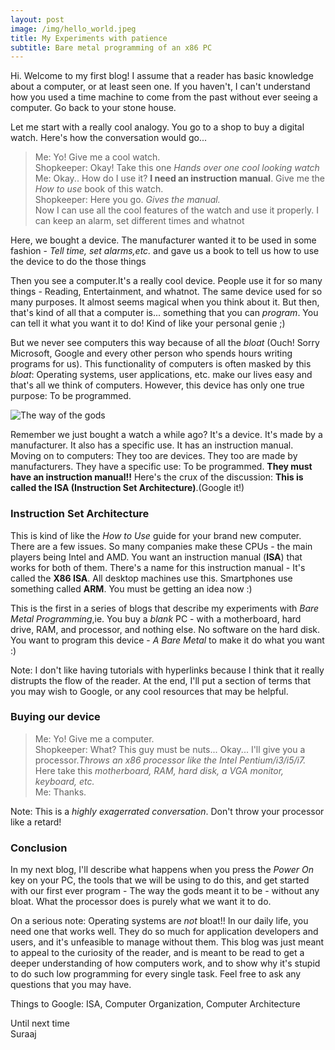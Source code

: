 ```yaml
---
layout: post
image: /img/hello_world.jpeg
title: My Experiments with patience
subtitle: Bare metal programming of an x86 PC
---
```


Hi. Welcome to my first blog!  I assume that a reader has basic knowledge about a computer, or at least seen one. If you haven't, I can't understand how you used a time machine to come from the past without ever seeing a computer. Go back to your stone house.

Let me start with a really cool analogy. You go to a shop to buy a digital watch. Here's how the conversation would go...
>Me: Yo! Give me a cool watch.  
>Shopkeeper: Okay! Take this one *Hands over one cool looking watch*  
>Me: Okay.. How do I use it? **I need an instruction manual**. Give me the *How to use* book of this watch.  
>Shopkeeper: Here you go. *Gives the manual.*  
Now I can use all the cool features of the watch and use it properly. I can keep an alarm, set different times and whatnot

Here, we bought a device. The manufacturer wanted it to be used in some fashion - *Tell time, set alarms,etc.* and gave us a book to tell us how to use the device to do the those things

Then you see a computer.It's a really cool device. People use it for so many things - Reading, Entertainment, and whatnot. The same device used for so many purposes. It almost seems magical when you think about it. But then, that's kind of all that a computer is... something that you can *program*. You can tell it what you want it to do! Kind of like your personal genie ;)

But we never see computers this way because of all the *bloat* (Ouch! Sorry Microsoft, Google and every other person who spends hours writing programs for us). This functionality of computers is often masked by this *bloat*: Operating systems, user applications, etc. make our lives easy and that's all we think of computers. However, this device has only one true purpose: To be programmed. 

![The way of the gods](https://i.redd.it/c0p0se5bhwp01.jpg)

Remember we just bought a watch a while ago? It's a device. It's made by a manufacturer. It also has a specific use. It has an instruction manual.  
Moving on to computers: They too are devices. They too are made by manufacturers. They have a specific use: To be programmed. **They must have an instruction manual!!** Here's the crux of the discussion: **This is called the ISA (Instruction Set Architecture)**.(Google it!)

### Instruction Set Architecture
This is kind of like the *How to Use* guide for your brand new computer. There are a few issues. So many companies make these CPUs - the main players being Intel and AMD. You want an instruction manual (**ISA**) that works for both of them. There's a name for this instruction manual - It's called the **X86 ISA**. All desktop machines use this. Smartphones use something called **ARM**. You must be getting an idea now :)

This is the first in a series of blogs that describe my experiments with *Bare Metal Programming*,ie. You buy a *blank* PC - with a motherboard, hard drive, RAM, and processor, and nothing else. No software on the hard disk. You want to program this device - *A Bare Metal* to make it do what you want :)


Note: I don't like having tutorials with hyperlinks because I think that it really distrupts the flow of the reader. At the end, I'll put a section of terms that you may wish to Google, or any cool resources that may be helpful.

### Buying our  device
>Me: Yo! Give me a computer.  
>Shopkeeper: What? This guy must be nuts... Okay... I'll give you a processor.*Throws an x86 processor like the Intel Pentium/i3/i5/i7.* Here take this *motherboard, RAM, hard disk, a VGA monitor, keyboard, etc.*  
>Me: Thanks.

Note: This is a *highly exagerrated conversation*. Don't throw your processor like a retard!

### Conclusion  
In my next blog, I'll describe what happens when you press the *Power On* key on your PC, the tools that we will be using to do this, and get started with our first ever program - The way the gods meant it to be - without any bloat. What the processor does is purely what we want it to do.

On a serious note: Operating systems are *not* bloat!! In our daily life, you need one that works well. They do so much for application developers and users, and it's unfeasible to manage without them. This blog was just meant to appeal to the curiosity of the reader, and is meant to be read to get a deeper understanding of how computers work, and to show why it's stupid to do such low programming for every single task. Feel free to ask any questions that you may have.

Things to Google: ISA, Computer Organization, Computer Architecture

Until next time  
Suraaj

